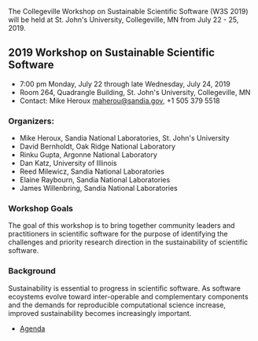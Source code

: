 The Collegeville Workshop on Sustainable Scientific Software (W3S 2019) will be held at St. John's University, Collegeville, MN from July 22 - 25, 2019.

## 2019 Workshop on Sustainable Scientific Software
- 7:00 pm Monday, July 22 through late Wednesday, July 24, 2019
- Room 264, Quadrangle Building, St. John's University, Collegeville, MN
- Contact: Mike Heroux <maherou@sandia.gov>, +1 505 379 5518

### Organizers:
- Mike Heroux, Sandia National Laboratories, St. John's University
- David Bernholdt, Oak Ridge National Laboratory
- Rinku Gupta, Argonne National Laboratory
- Dan Katz, University of Illinois
- Reed Milewicz, Sandia National Laboratories
- Elaine Raybourn, Sandia National Laboratories
- James Willenbring, Sandia National Laboratories

### Workshop Goals
The goal of this workshop is to bring together community leaders and practitioners in scientific software for the purpose of identifying the challenges and priority research direction in the sustainability of scientific software.  

### Background
Sustainability is essential to progress in scientific software.  As software ecoystems evolve toward inter-operable and complementary components and the demands for reproducible computational science increase, improved sustainability becomes increasingly important.


- [Agenda](Agenda.md)
